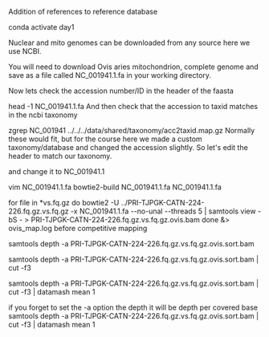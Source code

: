 Addition of references to reference database

conda activate day1

Nuclear and mito genomes can be downloaded from any source here we use NCBI.

You will need to download Ovis aries mitochondrion, complete genome and save as a file called NC_001941.1.fa in your working directory.

Now lets check the accession number/ID in the header of the faasta

head -1 NC_001941.1.fa
And then check that the accession to taxid matches in the ncbi taxonomy

zgrep NC_001941 ../../../data/shared/taxonomy/acc2taxid.map.gz
Normally these would fit, but for the course here we made a custom taxonomy/database and changed the accession slightly. So let's edit the header to match our taxonomy.

and change it to NC_001941.1

vim NC_001941.1.fa
bowtie2-build NC_001941.1.fa NC_001941.1.fa

for file in *vs.fq.gz
do
bowtie2 -U ../PRI-TJPGK-CATN-224-226.fq.gz.vs.fq.gz -x NC_001941.1.fa --no-unal --threads 5 | samtools view -bS - > PRI-TJPGK-CATN-224-226.fq.gz.vs.fq.gz.ovis.bam 
done &> ovis_map.log
before competitive mapping

samtools depth -a PRI-TJPGK-CATN-224-226.fq.gz.vs.fq.gz.ovis.sort.bam

samtools depth -a PRI-TJPGK-CATN-224-226.fq.gz.vs.fq.gz.ovis.sort.bam | cut -f3

samtools depth -a PRI-TJPGK-CATN-224-226.fq.gz.vs.fq.gz.ovis.sort.bam | cut -f3 | datamash mean 1


if you forget to set the -a option the depth it will be depth per covered base
samtools depth -a PRI-TJPGK-CATN-224-226.fq.gz.vs.fq.gz.ovis.sort.bam | cut -f3 | datamash mean 1
